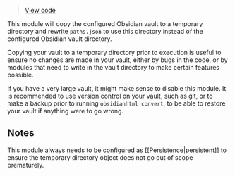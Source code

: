 > [View code](https://github.com/obsidian-html/obsidian-html/blob/master/obsidianhtml/modules/builtin/copy_vault_to_tempdirectory.py)

This module will copy the configured Obsidian vault to a temporary directory and rewrite `paths.json` to use this directory instead of the configured Obsidian vault directory.

Copying your vault to a temporary directory prior to execution is useful to ensure no changes are made in your vault, either by bugs in the code, or by modules that need to write in the vault directory to make certain features possible.

If you have a very large vault, it might make sense to disable this module. It is recommended to use version control on your vault, such as git, or to make a backup prior to running `obsidianhtml convert`, to be able to restore your vault if anything were to go wrong.

## Notes
This module always needs to be configured as [[Persistence|persistent]] to ensure the temporary directory object does not go out of scope prematurely.

